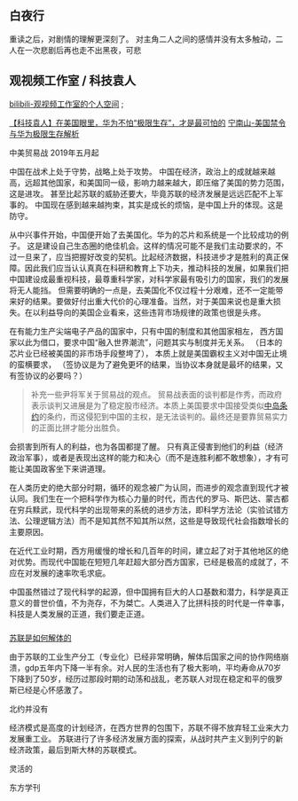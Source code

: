 ## 白夜行

重读之后，对剧情的理解更深刻了。
对主角二人之间的感情并没有太多触动，二人在一次悲剧后再也走不出黑夜，可悲

## 观视频工作室 / 科技袁人

[bilibili-观视频工作室的个人空间](https://space.bilibili.com/54992199) ;

[【科技袁人】在美国眼里，华为不怕“极限生存”，才是最可怕的](https://www.bilibili.com/video/av53452439)
[宁南山-美国禁令与华为极限生存解析](https://weibo.com/ttarticle/p/show?id=2309404373547161135922)

中美贸易战 2019年五月起

中国在战术上处于守势，战略上处于攻势。
中国在经济，政治上的成就越来越高，远超其他国家，和美国同一级，影响力越来越大，即压缩了美国的势力范围，这是进攻。
甚至比起苏联的威胁还要大，毕竟苏联的经济发展是远远匹配不上军事的。
中国现在感到越来越拘束，其实是成长的烦恼，是中国上升的体现。这是防守。

从中兴事件开始，中国便开始了去美国化。华为的芯片和系统是一个比较成功的例子。
这是建设自己生态圈的绝佳机会。这样的情况可能不是我们主动要求的，不过一旦来了，应当把握好改变的契机。比起经济数据，科技进步才是胜利的真正保障。因此我们应当认认真真在科研和教育上下功夫，推动科技的发展，如果我们把中国建设成最重视科技，最尊重科学家，对科学家最有吸引力的国家，我们的发展将无人能挡。
但需要明确的一点是，去美国化不仅过程十分艰难，还不一定能带来好的结果。要做好付出重大代价的心理准备。当然，对于美国来说也是重大损失。在以利益导向的美国企业看来，这些违背市场规律的政策也很是头疼。

在有能力生产尖端电子产品的国家中，只有中国的制度和其他国家相左，
西方国家以此为借口，要求中国“融入世界潮流”，问题其实与制度并无关系。
（日本的芯片业已经被美国的非市场手段整垮了），
本质上就是美国霸权主义对中国无止境的蛮横要求，
（签协议是为了避免更坏的结果，当协议本身就是最坏的结果，又有签协议的必要吗？）

> 补充一些尹将军关于贸易战的观点。
> 贸易战表面的谈判都是作秀，而政府表示谈判又进展是为了稳定股市经济。本质上美国要求中国接受类似[中岛条约](https://chinese.aljazeera.net/news/2019/8/2/inf-treaty-us-withdraws-arms-control-agreement-with-russia)的条约，而这侵犯到中国的主权，是无法谈判的。最终还是要靠贸易实力的正面比拼才能分出胜负。

会损害到所有人的利益，也为各国都提了醒。
只有真正侵害到他们的利益（经济政治军事），或者是表现出这样的能力和决心（而不是连胜利都不敢想象），才有可能让美国政客坐下来讲道理。

在人类历史的绝大部分时期，循环的观念被广为认同，而进步的观念直到现代才被认同。我们生在一个把科学作为核心力量的时代，而古代的罗马、斯巴达、蒙古都在穷兵黩武，现代科学的出现带来的系统的进步方法，即科学方法论（实验试错方法、公理逻辑方法）而不是知其然不知其所以然，这些是导致现代社会指数增长的主要原因。

在近代工业时期，西方用缓慢的增长和几百年的时间，建立起了对于其他地区的绝对优势。而现代中国能在短短几年赶超大部分西方国家，已经是极高的成就了，不应在对发展的速率吹毛求疵。

中国虽然错过了现代科学的起源，但中国拥有巨大的人口基数和潜力，科学是真正意义的普世价值，不为尧存，不为桀亡。人类进入了比拼科技的时代是一件幸事，科技是人类发展的正道，我们要走正道。

### 
[苏联是如何解体的](https://b23.tv/av61283992)

由于苏联的工业生产分工（专业化）已经非常明确，解体后国家之间的协作网络崩溃，gdp五年内下降一半有余。对人民的生活也有了极大影响，平均寿命从70岁下降到了50岁，经历过那段时期的动荡和战乱，老苏联人对现在稳定和平的俄罗斯已经是心怀感激了。

北约并没有

经济模式是高度的计划经济，在西方世界的包围下，苏联不得不放弃轻工业来大力发展重工业。
苏联进行了许多经济发展方面的探索，从战时共产主义到列宁的新经济政策，最后到斯大林的苏联模式。

灵活的

东方学刊





